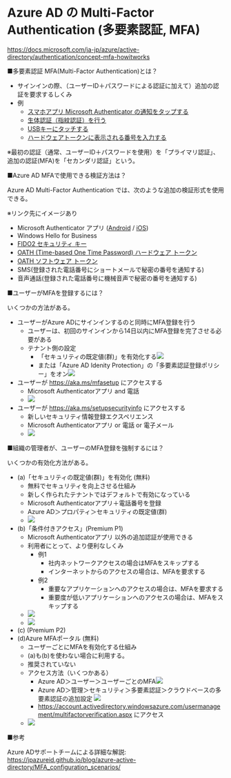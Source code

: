 # Azure AD の Multi-Factor Authentication (多要素認証, MFA)

https://docs.microsoft.com/ja-jp/azure/active-directory/authentication/concept-mfa-howitworks

■多要素認証 MFA(Multi-Factor Authentication)とは？

- サインインの際、（ユーザーID＋パスワードによる認証に加えて）追加の認証を要求するしくみ
- 例
  - [スマホアプリ Microsoft Authenticator の通知をタップする](https://kiritsume.com/microsoft-authenticator/)
  - [生体認証（指紋認証）を行う](https://www.google.com/search?q=windows+hello+%E7%94%9F%E4%BD%93%E8%AA%8D%E8%A8%BC&tbm=isch)
  - [USBキーにタッチする](https://alven.tech/yubico-with-azure-ad-mfa/)
  - [ハードウェアトークンに表示される番号を入力する](https://www.cloudou.net/azure-active-directory/mfa005/)

※最初の認証（通常、ユーザーID＋パスワードを使用）を「プライマリ認証」、追加の認証(MFA)を「セカンダリ認証」という。

■Azure AD MFAで使用できる検証方法は？

Azure AD Multi-Factor Authentication では、次のような追加の検証形式を使用できる。

※リンク先にイメージあり

- Microsoft Authenticator アプリ ([Android](https://play.google.com/store/apps/details?id=com.azure.authenticator&hl=ja&gl=US) / [iOS](https://apps.apple.com/jp/app/microsoft-authenticator/id983156458))
- Windows Hello for Business
- [FIDO2 セキュリティ キー](https://learn.microsoft.com/ja-JP/azure/active-directory/authentication/concept-authentication-passwordless#fido2-security-keys)
- [OATH (Time-based One Time Password) ハードウェア トークン](https://learn.microsoft.com/ja-jp/azure/active-directory/authentication/concept-authentication-oath-tokens#oath-hardware-tokens-preview)
- [OATH ソフトウェア トークン](https://learn.microsoft.com/ja-jp/azure/active-directory/authentication/concept-authentication-oath-tokens#oath-software-tokens)
- SMS(登録された電話番号にショートメールで秘密の番号を通知する)
- 音声通話(登録された電話番号に機械音声で秘密の番号を通知する)

■ユーザーがMFAを登録するには？

いくつかの方法がある。

- ユーザーがAzure ADにサインインするのと同時にMFA登録を行う
  - ユーザーは、初回のサインインから14日以内にMFA登録を完了させる必要がある
  - テナント側の設定
    - 「セキュリティの既定値(群)」を有効化する![](images/ss-2022-09-25-23-42-16.png)
    - または「Azure AD Idenity Protection」の「多要素認証登録ポリシー」をオン![](images/ss-2022-09-25-23-43-13.png)
- ユーザーが https://aka.ms/mfasetup にアクセスする
  - Microsoft Authenticatorアプリ and 電話
  - ![](images/ss-2022-09-25-23-44-06.png)
- ユーザーが https://aka.ms/setupsecurityinfo にアクセスする
  - 新しいセキュリティ情報登録エクスペリエンス
  - Microsoft Authenticatorアプリ or 電話 or 電子メール
  - ![](images/ss-2022-09-25-23-44-49.png)

■組織の管理者が、ユーザーのMFA登録を強制するには？

いくつかの有効化方法がある。

- (a)「セキュリティの既定値(群)」を有効化 (無料)
  - 無料でセキュリティを向上させる仕組み
  - 新しく作られたテナントではデフォルトで有効になっている
  - Microsoft Authenticatorアプリ＋電話番号を登録
  - Azure AD＞プロパティ＞セキュリティの既定値(群)
  - ![](images/ss-2022-09-25-21-59-22.png)
- (b)「条件付きアクセス」(Premium P1)
  - Microsoft Authenticatorアプリ 以外の追加認証が使用できる
  - 利用者にとって、より便利なしくみ
    - 例1
      - 社内ネットワークアクセスの場合はMFAをスキップする
      - インターネットからのアクセスの場合は、MFAを要求する
    - 例2
      - 重要なアプリケーションへのアクセスの場合は、MFAを要求する
      - 重要度が低いアプリケーションへのアクセスの場合は、MFAをスキップする
  - ![](images/ss-2022-09-25-21-57-44.png)
  - ![](images/ss-2022-09-25-21-57-08.png)
- (c) (Premium P2)
- (d)Azure MFAポータル (無料)
  - ユーザーごとにMFAを有効化する仕組み
  - (a)も(b)を使わない場合に利用する。
  - 推奨されていない
  - アクセス方法（いくつかある）
    - Azure AD＞ユーザー＞ユーザーごとのMFA![](images/ss-2022-09-25-22-30-51.png)
    - Azure AD＞管理＞セキュリティ＞多要素認証＞クラウドベースの多要素認証の追加設定 ![](images/ss-2022-09-25-21-55-00.png)
    - https://account.activedirectory.windowsazure.com/usermanagement/multifactorverification.aspx にアクセス
  - ![](images/ss-2022-09-25-21-55-27.png)

■参考

Azure ADサポートチームによる詳細な解説:
https://jpazureid.github.io/blog/azure-active-directory/MFA_configuration_scenarios/

